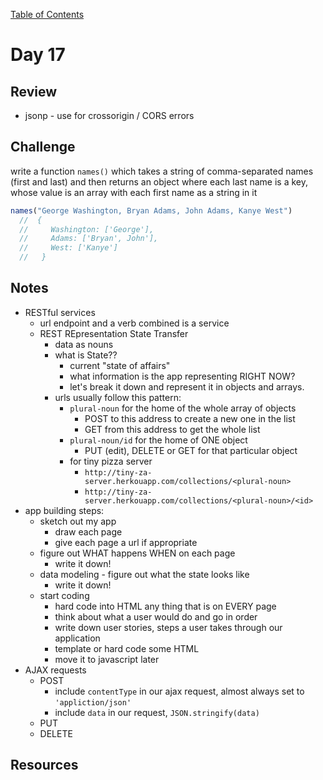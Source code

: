 
[Table of Contents](/README.md)

# Day 17

## Review
- jsonp - use for crossorigin / CORS errors

## Challenge
write a function `names()` which takes a string of comma-separated names (first and last) and then returns an object where each last name is a key, whose value is an array with each first name as a string in it

```js
names("George Washington, Bryan Adams, John Adams, Kanye West")
  //  {
  //     Washington: ['George'],
  //     Adams: ['Bryan', John'],
  //     West: ['Kanye']
  //   }
```

## Notes
- RESTful services
	- url endpoint and a verb combined is a service
	- REST REpresentation State Transfer
		- data as nouns
		- what is State??
			- current "state of affairs"
			- what information is the app representing RIGHT NOW?
			- let's break it down and represent it in objects and arrays.
		- urls usually follow this pattern:
			- `plural-noun` for the home of the whole array of objects
				- POST to this address to create a new one in the list
				- GET from this address to get the whole list
			- `plural-noun/id` for the home of ONE object
				- PUT (edit), DELETE or GET for that particular object
			- for tiny pizza server
				- `http://tiny-za-server.herkouapp.com/collections/<plural-noun>`
				- `http://tiny-za-server.herkouapp.com/collections/<plural-noun>/<id>`
- app building steps:
	- sketch out my app
		- draw each page
		- give each page a url if appropriate
	- figure out WHAT happens WHEN on each page
		- write it down!
	- data modeling - figure out what the state looks like
		- write it down!
	- start coding
		- hard code into HTML any thing that is on EVERY page
		- think about what a user would do and go in order
		- write down user stories, steps a user takes through our application
		- template or hard code some HTML
		- move it to javascript later
- AJAX requests
	- POST
		- include `contentType` in our ajax request, almost always set to `'appliction/json'`
		- include `data` in our request, `JSON.stringify(data)`
	- PUT
	- DELETE

## Resources
